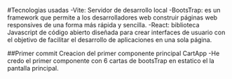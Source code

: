 #Tecnologias usadas
-Vite: Servidor de desarrollo local
-BootsTrap: es un framework que permite a los desarrolladores web construir páginas web responsives de una forma más rápida y sencilla.
-React: biblioteca Javascript de código abierto diseñada para crear interfaces de usuario con el objetivo de facilitar el desarrollo de aplicaciones en una sola página.

##Primer commit Creacion del primer componente principal CartApp
-He credo el primer componente con 6 cartas de bootsTrap en estatico el la pantalla principal.
